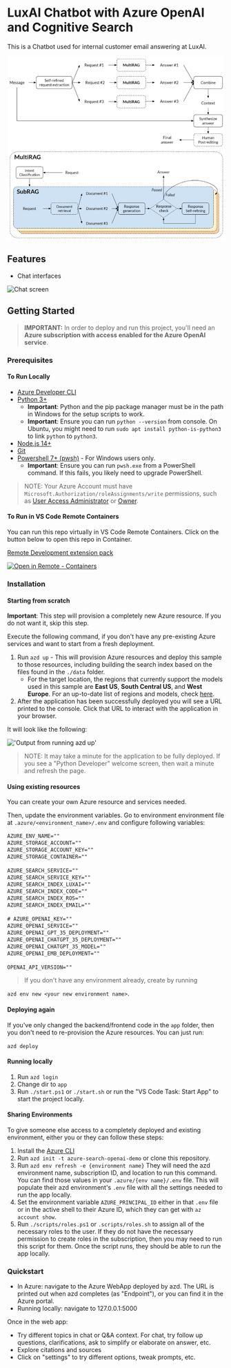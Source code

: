 # LuxAI Chatbot with Azure OpenAI and Cognitive Search

This is a Chatbot used for internal customer email answering at LuxAI.

![RAG Architecture](docs/MultiRAGArchitecture.png)

## Features

* Chat interfaces

![Chat screen](docs/chatscreen.png)

## Getting Started

> **IMPORTANT:** In order to deploy and run this project, you'll need an **Azure subscription with access enabled for the Azure OpenAI service**. 

### Prerequisites

#### To Run Locally

* [Azure Developer CLI](https://aka.ms/azure-dev/install)
* [Python 3+](https://www.python.org/downloads/)
  * **Important**: Python and the pip package manager must be in the path in Windows for the setup scripts to work.
  * **Important**: Ensure you can run `python --version` from console. On Ubuntu, you might need to run `sudo apt install python-is-python3` to link `python` to `python3`.
* [Node.js 14+](https://nodejs.org/en/download/)
* [Git](https://git-scm.com/downloads)
* [Powershell 7+ (pwsh)](https://github.com/powershell/powershell) - For Windows users only.
  * **Important**: Ensure you can run `pwsh.exe` from a PowerShell command. If this fails, you likely need to upgrade PowerShell.

>NOTE: Your Azure Account must have `Microsoft.Authorization/roleAssignments/write` permissions, such as [User Access Administrator](https://learn.microsoft.com/azure/role-based-access-control/built-in-roles#user-access-administrator) or [Owner](https://learn.microsoft.com/azure/role-based-access-control/built-in-roles#owner).  

#### To Run in VS Code Remote Containers

You can run this repo virtually in VS Code Remote Containers.  Click on the button below to open this repo in Container.

[Remote Development extension pack](https://marketplace.visualstudio.com/items?itemName=ms-vscode-remote.vscode-remote-extensionpack)

[![Open in Remote - Containers](https://img.shields.io/static/v1?style=for-the-badge&label=Remote%20-%20Containers&message=Open&color=blue&logo=visualstudiocode)](https://vscode.dev/redirect?url=vscode://ms-vscode-remote.remote-containers/cloneInVolume?url=https://github.com/trislee02/azure-search-openai)

### Installation

#### Starting from scratch

**Important**: This step will provision a completely new Azure resource. If you do not want it, skip this step.

Execute the following command, if you don't have any pre-existing Azure services and want to start from a fresh deployment.

1. Run `azd up` - This will provision Azure resources and deploy this sample to those resources, including building the search index based on the files found in the `./data` folder.
    * For the target location, the regions that currently support the models used in this sample are **East US**, **South Central US**, and **West Europe**. For an up-to-date list of regions and models, check [here](https://learn.microsoft.com/azure/cognitive-services/openai/concepts/models#model-summary-table-and-region-availability).
1. After the application has been successfully deployed you will see a URL printed to the console.  Click that URL to interact with the application in your browser.  

It will look like the following:

!['Output from running azd up'](assets/endpoint.png)

> NOTE: It may take a minute for the application to be fully deployed. If you see a "Python Developer" welcome screen, then wait a minute and refresh the page.

#### Using existing resources

You can create your own Azure resource and services needed. 

Then, update the environment variables. Go to environment environment file at `.azure/<environment_name>/.env` and configure following variables:
```
AZURE_ENV_NAME=""
AZURE_STORAGE_ACCOUNT=""
AZURE_STORAGE_ACCOUNT_KEY=""
AZURE_STORAGE_CONTAINER=""

AZURE_SEARCH_SERVICE=""
AZURE_SEARCH_SERVICE_KEY=""
AZURE_SEARCH_INDEX_LUXAI=""
AZURE_SEARCH_INDEX_CODE=""
AZURE_SEARCH_INDEX_ROS=""
AZURE_SEARCH_INDEX_EMAIL=""

# AZURE_OPENAI_KEY=""
AZURE_OPENAI_SERVICE=""
AZURE_OPENAI_GPT_35_DEPLOYMENT=""
AZURE_OPENAI_CHATGPT_35_DEPLOYMENT=""
AZURE_OPENAI_CHATGPT_35_MODEL=""
AZURE_OPENAI_EMB_DEPLOYMENT=""

OPENAI_API_VERSION=""
```

> If you don't have any environment already, create by running

`azd env new <your new environment name>`.

#### Deploying again

If you've only changed the backend/frontend code in the `app` folder, then you don't need to re-provision the Azure resources. You can just run:

```azd deploy```

#### Running locally

1. Run `azd login`
2. Change dir to `app`
3. Run `./start.ps1` or `./start.sh` or run the "VS Code Task: Start App" to start the project locally.

#### Sharing Environments

To give someone else access to a completely deployed and existing environment,
either you or they can follow these steps:

1. Install the [Azure CLI](https://learn.microsoft.com/cli/azure/install-azure-cli)
1. Run `azd init -t azure-search-openai-demo` or clone this repository.
1. Run `azd env refresh -e {environment name}`
   They will need the azd environment name, subscription ID, and location to run this command. You can find those values in your `.azure/{env name}/.env` file.  This will populate their azd environment's `.env` file with all the settings needed to run the app locally.
1. Set the environment variable `AZURE_PRINCIPAL_ID` either in that `.env` file or in the active shell to their Azure ID, which they can get with `az account show`.
1. Run `./scripts/roles.ps1` or `.scripts/roles.sh` to assign all of the necessary roles to the user.  If they do not have the necessary permission to create roles in the subscription, then you may need to run this script for them. Once the script runs, they should be able to run the app locally.

### Quickstart

* In Azure: navigate to the Azure WebApp deployed by azd. The URL is printed out when azd completes (as "Endpoint"), or you can find it in the Azure portal.
* Running locally: navigate to 127.0.0.1:5000

Once in the web app:

* Try different topics in chat or Q&A context. For chat, try follow up questions, clarifications, ask to simplify or elaborate on answer, etc.
* Explore citations and sources
* Click on "settings" to try different options, tweak prompts, etc.


